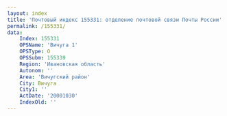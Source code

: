 ```yaml
---
layout: index
title: 'Почтовый индекс 155331: отделение почтовой связи Почты России'
permalink: /155331/
data:
    Index: 155331
    OPSName: 'Вичуга 1'
    OPSType: О
    OPSSubm: 155339
    Region: 'Ивановская область'
    Autonom: ''
    Area: 'Вичугский район'
    City: Вичуга
    City1: ''
    ActDate: '20001030'
    IndexOld: ''
---
```

